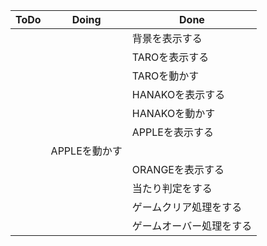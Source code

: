 | ToDo | Doing | Done |
| ---- | ---- | ---- |
|  |  | 背景を表示する |
|  |  | TAROを表示する |
|  |  | TAROを動かす |
|  |  | HANAKOを表示する |
|  |  | HANAKOを動かす |
|  |  | APPLEを表示する |
|  | APPLEを動かす ||  |
|  |  | ORANGEを表示する |
|  |  | 当たり判定をする |
|  |  | ゲームクリア処理をする |
|  |  | ゲームオーバー処理をする |

